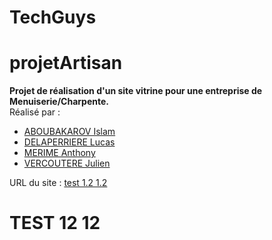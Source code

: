 # TechGuys

# projetArtisan
**Projet de réalisation d'un site vitrine pour une entreprise de Menuiserie/Charpente.<br/>**
Réalisé par :
<ul>
    <li><a href="https://gitlab.com/isabou">ABOUBAKAROV Islam<a/></li>
    <li><a href="https://gitlab.com/kuku974">DELAPERRIERE Lucas<a/></li>
    <li><a href="https://gitlab.com/anthony.mrim">MERIME Anthony<a/></li>
    <li><a href="https://gitlab.com/JulienVrctr">VERCOUTERE Julien<a/></li>
</ul>

URL du site : <a href="#">test 1.2 1.2</a>

# TEST 12 12

